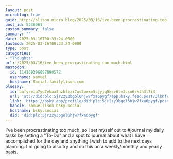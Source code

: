 ```yaml
---
layout: post
microblog: true
guid: http://slison.micro.blog/2025/03/16/ive-been-procrastinating-too-much.html
post_id: 5236961
custom_summary: false
summary: ""
date: 2025-03-16T00:33:24-0000
lastmod: 2025-03-16T00:33:24-0000
type: post
categories:
- "Thoughts"
url: /2025/03/16/ive-been-procrastinating-too-much.html
mastodon:
  id: 114169296087890572
  username: samuel
  hostname: Social.familylison.com
bluesky:
  id: bafyreia7yq7ekaa3nzbfzzi7os5uxxm5cjyjq5ksv6tv3cso6rkth3l7i4
  url: 'at://did:plc:5jr2zy3bgol6hjw7fxa6pygf/app.bsky.feed.post/3lkhfcytwdr2e'
  link: 'https://bsky.app/profile/did:plc:5jr2zy3bgol6hjw7fxa6pygf/post/3lkhfcytwdr2e'
  handle: samuellison.bsky.social
  hostname: bsky.social
  did: 'did:plc:5jr2zy3bgol6hjw7fxa6pygf'
---
```

I've been procrastinating too much, so I set myself out to #journal my daily tasks by setting a "To-Do" and a spot to journal about what I have accomplished for the day and anything I wish to add to the next days planning.
I'm going to also try and do this on a weekly/monthly and yearly basis. 
